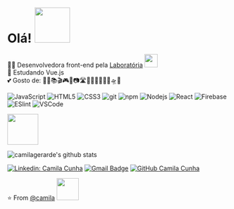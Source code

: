 # Olá! <img src='https://media.giphy.com/media/bcKmIWkUMCjVm/giphy.gif' width='80"'>

👩‍💻 Desenvolvedora front-end pela [Laboratória](https://github.com/Laboratoria) <img src="https://media.giphy.com/media/WUlplcMpOCEmTGBtBW/giphy.gif" width="30">  
🤯 Estudando Vue.js  
💕 Gosto de: 🏡👫📚🎬🎮🎨📷🛣🚀🧝🧛‍♂️🦸‍♀️🛸🏰  

<p>
  <img alt="JavaScript" src="https://img.shields.io/badge/-JavaScript-%23F7DF1C?style=flat-square&logo=javascript&logoColor=white" />
  <img alt="HTML5" src="https://img.shields.io/badge/-HTML5-E34F26?style=flat-square&logo=html5&logoColor=white" />
  <img alt="CSS3" src="https://img.shields.io/badge/-CSS3-%231572B6?style=flat-square&logo=css3&logoColor=white" />
  <img alt="git" src="https://img.shields.io/badge/-Git-F05032?style=flat-square&logo=git&logoColor=white" />
  <img alt="npm" src="https://img.shields.io/badge/-NPM-CB3837?style=flat-square&logo=npm&logoColor=white" />
  <img alt="Nodejs" src="https://img.shields.io/badge/-Nodejs-43853d?style=flat-square&logo=Node.js&logoColor=white" />
  <img alt="React" src="https://img.shields.io/badge/-React-45b8d8?style=flat-square&logo=react&logoColor=white" />
  <img alt="Firebase" src="https://img.shields.io/badge/-React-45b8d8?style=flat-square&logo=react&logoColor=white" />
  <img alt="ESlint" src="https://img.shields.io/badge/-ESLint-%234B32C3?style=flat-square&logo=eslint&logoColor=white" />
  <img alt="VSCode" src="https://img.shields.io/badge/-VSCode-%23007ACC?style=flat-square&logo=visual-studio-code" />
</p> 

<img src="https://media.giphy.com/media/mGcNjsfWAjY5AEZNw6/giphy.gif" width="70">  

![camilagerarde's github stats](https://github-readme-stats.vercel.app/api?username=camilagerarde&show_icons=true&hide_border=false&line_height=20&title_color=f69673&icon_color=1b93c9&show_owner=true")  

[![Linkedin: Camila Cunha](https://img.shields.io/badge/-camilagerarde-blue?style=flat-square&logo=Linkedin&logoColor=white&link=https://www.linkedin.com/in/camilagerarde/)](https://www.linkedin.com/in/camilagerarde/)
[![Gmail Badge](https://img.shields.io/badge/Gmail-c5392a?style=flat-square&logo=Gmail&logoColor=white&link=mailto:millagerarde@gmail.com)](mailto:millagerarde@gmail.com)
[![GitHub Camila Cunha](https://img.shields.io/github/followers/camilagerarde?label=follow&style=social)](https://github.com/camilagerarde)  
  

⭐️ From [@camila](https://github.com/camilagerarde)
<img src="https://media.giphy.com/media/VgCDAzcKvsR6OM0uWg/giphy.gif" width="50">

<!--
![camilagerarde's github stats](https://github-readme-stats.vercel.app/api?username=camilagerarde&show_icons=true&theme=dracula)
<img src = "https://github-readme-stats.vercel.app/api/top-langs/?username=camilagerarde&theme=tokyonight">
[![Top Langs](https://github-readme-stats.vercel.app/api/top-langs/?username=camilagerarde&layout=compact)](https://github.com/camilagerarde/)
<p>
  <img alt="JavaScript" src="https://img.shields.io/badge/-JavaScript-%23F7DF1C?style=flat-square&logo=javascript&logoColor=white" />
  <img alt="HTML5" src="https://img.shields.io/badge/-HTML5-E34F26?style=flat-square&logo=html5&logoColor=white" />
  <img alt="CSS3" src="https://img.shields.io/badge/-CSS3-%231572B6?style=flat-square&logo=css3&logoColor=white" />
  <img alt="git" src="https://img.shields.io/badge/-Git-F05032?style=flat-square&logo=git&logoColor=white" />
  <img alt="npm" src="https://img.shields.io/badge/-NPM-CB3837?style=flat-square&logo=npm&logoColor=white" />
  <img alt="Nodejs" src="https://img.shields.io/badge/-Nodejs-43853d?style=flat-square&logo=Node.js&logoColor=white" />
  <img alt="React" src="https://img.shields.io/badge/-React-45b8d8?style=flat-square&logo=react&logoColor=white" />
  <img alt="Firebase" src="https://img.shields.io/badge/-React-45b8d8?style=flat-square&logo=react&logoColor=white" />
  <img alt="ESlint" src="https://img.shields.io/badge/-ESLint-%234B32C3?style=flat-square&logo=eslint&logoColor=white" />
  <img alt="VSCode" src="https://img.shields.io/badge/-VSCode-%23007ACC?style=flat-square&logo=visual-studio-code" />
</p>   
-->
